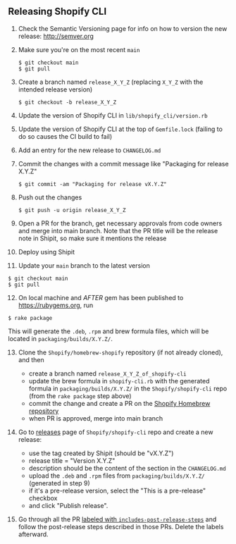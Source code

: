 ## Releasing Shopify CLI

1. Check the Semantic Versioning page for info on how to version the new release: http://semver.org
2. Make sure you're on the most recent `main`
   ```
   $ git checkout main
   $ git pull
   ```
3. Create a branch named `release_X_Y_Z` (replacing `X_Y_Z` with the intended release version)
   ```
   $ git checkout -b release_X_Y_Z
   ```
4. Update the version of Shopify CLI in `lib/shopify_cli/version.rb`
5. Update the version of Shopify CLI at the top of `Gemfile.lock` (failing to do so causes the CI build to fail)
6. Add an entry for the new release to `CHANGELOG.md`
7. Commit the changes with a commit message like "Packaging for release X.Y.Z"
   ```
   $ git commit -am "Packaging for release vX.Y.Z"
   ```
8. Push out the changes
   ```
   $ git push -u origin release_X_Y_Z
   ```

9. Open a PR for the branch, get necessary approvals from code owners and merge into main branch. Note that the PR title will be the release note in Shipit, so make sure it mentions the release
10. Deploy using Shipit
11. Update your `main` branch to the latest version
   ```
   $ git checkout main
   $ git pull
   ```
   
12. On local machine and _AFTER_ gem has been published to https://rubygems.org, run
   ```
   $ rake package
   ```
   This will generate the `.deb`, `.rpm` and brew formula files, which will be located in `packaging/builds/X.Y.Z/`.

13. Clone the `Shopify/homebrew-shopify` repository (if not already cloned), and then
    * create a branch named `release_X_Y_Z_of_shopify-cli`
    * update the brew formula in `shopify-cli.rb` with the generated formula in `packaging/builds/X.Y.Z/` in the `Shopify/shopify-cli` repo (from the `rake package` step above)
    * commit the change and create a PR on the [Shopify Homebrew repository](https://github.com/Shopify/homebrew-shopify)
    * when PR is approved, merge into main branch
  
14. Go to [releases](https://github.com/Shopify/shopify-cli/releases) page of `Shopify/shopify-cli` repo and create a new release:
    * use the tag created by Shipit (should be "vX.Y.Z")
    * release title = "Version X.Y.Z"
    * description should be the content of the section in the `CHANGELOG.md`
    * upload the `.deb` and `.rpm` files from `packaging/builds/X.Y.Z/` (generated in step 9)
    * if it's a pre-release version, select the "This is a pre-release" checkbox
    * and click "Publish release".
15. Go through all the PR [labeled with `includes-post-release-steps`](https://github.com/Shopify/shopify-cli/labels/includes-post-release-steps) and follow the post-release steps described in those PRs. Delete the labels afterward.